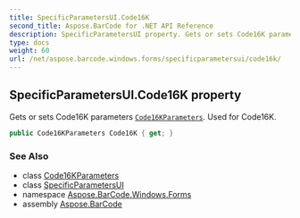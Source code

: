 ```yaml
---
title: SpecificParametersUI.Code16K
second_title: Aspose.BarCode for .NET API Reference
description: SpecificParametersUI property. Gets or sets Code16K parameters Code16KParameters. Used for Code16K
type: docs
weight: 60
url: /net/aspose.barcode.windows.forms/specificparametersui/code16k/
---
```

## SpecificParametersUI.Code16K property

Gets or sets Code16K parameters [`Code16KParameters`](../../../aspose.barcode.generation/code16kparameters/). Used for Code16K.

```csharp
public Code16KParameters Code16K { get; }
```

### See Also

* class [Code16KParameters](../../../aspose.barcode.generation/code16kparameters/)
* class [SpecificParametersUI](../)
* namespace [Aspose.BarCode.Windows.Forms](../../specificparametersui/)
* assembly [Aspose.BarCode](../../../)


